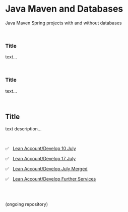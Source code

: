 # Java Maven and Databases

Java Maven Spring projects with and without databases

<br>

### Title

text...

<br>

### Title

text...

<br>

## Title

text description...

<br>

✅ &nbsp; [Lean Account/Develop 10 July](https://github.com/evajavadev/Lean_AccountDevelop10July)

✅ &nbsp; [Lean Account/Develop 17 July](https://github.com/evajavadev/Lean_AccountDevelop17July)

✅ &nbsp; [Lean Account/Develop July Merged](https://github.com/evajavadev/Lean_AccountDevelopJulyMerged) 

✅ &nbsp; [Lean Account/Develop Further Services](https://github.com/evajavadev/Lean_AccountDevelopFurtherServices) 

<br>
<br>

(ongoing repository)
